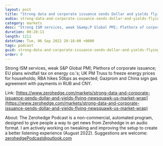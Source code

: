 ```yaml
---
layout: post
title: "Strong data and corporate issuance sends Dollar and yields flying - Newsquawk US Market Wrap"
audio: strong-data-and-corporate-issuance-sends-dollar-and-yields-flying-newsquawk-us-market-wrap-0
category: markets
desc: "Strong ISM services, weak S&amp;P Global PMI; Plethora of corporate issuance; EU plans windfall tax on energy co.'s; UK PM Truss to freeze energy prices for households; RBA hikes 50bps as expected; Gazprom and China sign gas agreement with payments in RUB and CNY."
duration: 00:20:11
length: 1211
datetime: Tue, 06 Sep 2022 20:18:00 +0000
tags: podcast
guid: strong-data-and-corporate-issuance-sends-dollar-and-yields-flying-newsquawk-us-market-wrap-0
order: 0
---
```

Strong ISM services, weak S&amp;P Global PMI; Plethora of corporate issuance; EU plans windfall tax on energy co.'s; UK PM Truss to freeze energy prices for households; RBA hikes 50bps as expected; Gazprom and China sign gas agreement with payments in RUB and CNY.

Link: [https://www.zerohedge.com/markets/strong-data-and-corporate-issuance-sends-dollar-and-yields-flying-newsquawk-us-market-wrap](https://www.zerohedge.com/markets/strong-data-and-corporate-issuance-sends-dollar-and-yields-flying-newsquawk-us-market-wrap)

About: The Zerohedge Podcast is a non-commercial, automated program, designed to give people a way to get news from Zerohedge in an audio format.  I am actively working on tweaking and improving the setup to create a better listening experience (August 2022).  Suggestions are welcome: [zerohedgePodcast@outlook.com](mailto:zerohedgePodcast@outlook.com)